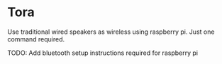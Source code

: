 Tora
====

Use traditional wired speakers as wireless using raspberry pi. Just one command
required.

TODO: Add bluetooth setup instructions required for raspberry pi

